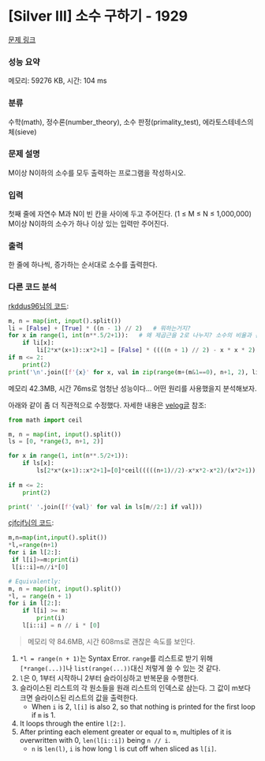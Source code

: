 # [Silver III] 소수 구하기 - 1929 

[문제 링크](https://www.acmicpc.net/problem/1929) 

### 성능 요약

메모리: 59276 KB, 시간: 104 ms

### 분류

수학(math), 정수론(number_theory), 소수 판정(primality_test), 에라토스테네스의 체(sieve)

### 문제 설명

<p>M이상 N이하의 소수를 모두 출력하는 프로그램을 작성하시오.</p>

### 입력 

 <p>첫째 줄에 자연수 M과 N이 빈 칸을 사이에 두고 주어진다. (1 ≤ M ≤ N ≤ 1,000,000) M이상 N이하의 소수가 하나 이상 있는 입력만 주어진다.</p>

### 출력 

 <p>한 줄에 하나씩, 증가하는 순서대로 소수를 출력한다.</p>

### 다른 코드 분석
[rkddus96님의 코드](https://www.acmicpc.net/source/53387557):
```python
m, n = map(int, input().split())
li = [False] + [True] * ((n - 1) // 2)   # 뭐하는거지?
for x in range(1, int(n**.5/2+1)):   # 왜 제곱근을 2로 나누지? 소수의 비율과 관련있나?
    if li[x]:
        li[2*x*(x+1)::x*2+1] = [False] * ((((n + 1) // 2) - x * x * 2) // (x * 2 + 1))   # 리스트 한번에 바꾸기
if m <= 2:
    print(2)
print('\n'.join([f'{x}' for x, val in zip(range(m+(m&1==0), n+1, 2), li[m//2:]) if val]))
```
메모리 42.3MB, 시간 76ms로 엄청난 성능이다... 어떤 원리를 사용했을지 분석해보자.  

아래와 같이 좀 더 직관적으로 수정했다. 자세한 내용은 [velog글](https://velog.io/@thebjko/%EB%B0%B1%EC%A4%80-1929.-%EC%86%8C%EC%88%98-%EA%B5%AC%ED%95%98%EA%B8%B0-%EC%BD%94%EB%93%9C-%EB%B6%84%EC%84%9D) 참조:
```python
from math import ceil

m, n = map(int, input().split()) 
ls = [0, *range(3, n+1, 2)]

for x in range(1, int(n**.5/2+1)):
    if ls[x]:
        ls[2*x*(x+1)::x*2+1]=[0]*ceil(((((n+1)//2)-x*x*2-x*2)/(x*2+1)))
        
if m <= 2:
    print(2)

print(' '.join([f'{val}' for val in ls[m//2:] if val]))
```

[cjfcjf님의 코드](https://www.acmicpc.net/source/39443229):
```python
m,n=map(int,input().split())
*l,=range(n+1)
for i in l[2:]:
 if l[i]>=m:print(i)
 l[i::i]=n//i*[0]

# Equivalently:
m, n = map(int, input().split())
*l, = range(n + 1)
for i in l[2:]:
    if l[i] >= m:
        print(i)
    l[i::i] = n // i * [0]

```
> 메모리 약 84.6MB, 시간 608ms로 괜찮은 속도를 보인다.

1. `*l = range(n + 1)`는 Syntax Error. `range`를 리스트로 받기 위해 `[*range(...)]`나 `list(range(...))`대신 저렇게 쓸 수 있는 것 같다.
2. `l`은 0, 1부터 시작하니 2부터 슬라이싱하고 반복문을 수행한다.
3. 슬라이스된 리스트의 각 원소들을 원래 리스트의 인덱스로 삼는다. 그 값이 m보다 크면 슬라이스된 리스트의 값을 출력한다.
   - When `i` is 2, `l[i]` is also 2, so that nothing is printed for the first loop if `m` is 1. 
4. It loops through the entire `l[2:]`.
5. After printing each element greater or equal to `m`, multiples of it is overwritten with 0, `len(l[i::i])` being `n // i`.
    - `n` is `len(l)`, `i` is how long `l` is cut off when sliced as `l[i]`.
